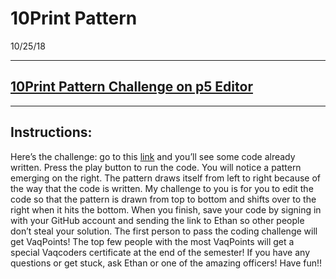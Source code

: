 # 10Print Pattern
10/25/18

---

## [10Print Pattern Challenge on p5 Editor](https://editor.p5js.org/vaqcoders/sketches/ry-NdnAo7)

---

## Instructions:
Here’s the challenge: go to this [link](https://editor.p5js.org/vaqcoders/sketches/ry-NdnAo7) and you’ll see some code already written. Press the play button to run the code. You will notice a pattern emerging on the right. The pattern draws itself from left to right because of the way that the code is written. My challenge to you is for you to edit the code so that the pattern is drawn from top to bottom and shifts over to the right when it hits the bottom. When you finish, save your code by signing in with your GitHub account and sending the link to Ethan so other people don’t steal your solution. The first person to pass the coding challenge will get VaqPoints! The top few people with the most VaqPoints will get a special Vaqcoders certificate at the end of the semester! If you have any questions or get stuck, ask Ethan or one of the amazing officers! Have fun!!
